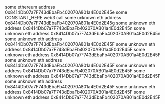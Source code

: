 some ethereum address 0x8414Db07a7F743dEbaFb402070AB01a4E0d2E45e
some CONSTANT_HERE
web3 call
some unknown eth address 0x8414Db07a7F743dEbaFb402070AB01a4E0d2E45g
some unknown eth address 0x8414Db07a7F743dEbaFb402070AB01a4E0d2E45n
some unknown eth address 0x8414Db07a7F743dEbaFb402070AB01a4E0d2E45n
some unknown eth address 0x8414Db07a7F743dEbaFb402070AB01a4E0d2E45F
some unknown eth address 0x8414Db07a7F743dEbaFb402070AB01a4E0d2E45F
some unknown eth address 0x8414Db07a7F743dEbaFb402070AB01a4E0d2E45F
some unknown eth address 0x8414Db07a7F743dEbaFb402070AB01a4E0d2E45F
some unknown eth address 0x8414Db07a7F743dEbaFb402070AB01a4E0d2E45F
some unknown eth address 0x8414Db07a7F743dEbaFb402070AB01a4E0d2E45F
some unknown eth address 0x8414Db07a7F743dEbaFb402070AB01a4E0d2E45F
some unknown eth address 0x8414Db07a7F743dEbaFb402070AB01a4E0d2E45F
some unknown eth address 0x8414Db07a7F743dEbaFb402070AB01a4E0d2E45F
